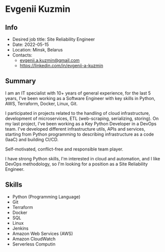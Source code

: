# Evgenii Kuzmin

## Info

- Desired job title: Site Reliability Engineer
- Date: 2022-05-15
- Location: Minsk, Belarus
- Contacts:
  - <evgenii.a.kuzmin@gmail.com>
  - <https://linkedin.com/in/evgenii-a-kuzmin>

## Summary

I am an IT specialist with 10+ years of general experience, for the last 5 years, I've been working as a Software Engineer with key skills in Python, AWS, Terraform, Docker, Linux, Git.

I participated in projects related to the handling of cloud infrastructure, development of microservices, ETL (web-scraping, serializing, storing). On my last project, I've been working as a Key Python Developer in a DevOps team. I've developed different infrastructure utils, APIs and services, starting from Python programming to describing infrastructure as a code (IaaC) and building CI/CD.

Self-motivated, conflict-free and responsible team player.

I have strong Python skills, I'm interested in cloud and automation, and I like DevOps methodology, so I'm looking for a position as a Site Reliability Engineer.

## Skills

- Python (Programming Language)
- Git
- Terraform
- Docker
- SQL
- Linux
- Jenkins
- Amazon Web Services (AWS)
- Amazon CloudWatch
- Serverless Computin
